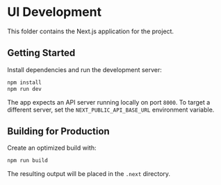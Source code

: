 # UI Development

This folder contains the Next.js application for the project.

## Getting Started

Install dependencies and run the development server:

```bash
npm install
npm run dev
```

The app expects an API server running locally on port `8000`. To target a different server, set the `NEXT_PUBLIC_API_BASE_URL` environment variable.

## Building for Production

Create an optimized build with:

```bash
npm run build
```

The resulting output will be placed in the `.next` directory.
